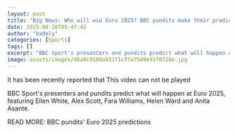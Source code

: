 ```yaml
---
layout: post
title: "Big News: Who will win Euro 2025? BBC pundits make their predictions"
date: 2025-06-28T05:47:42
author: "badely"
categories: [Sports]
tags: []
excerpt: "BBC Sport's presenters and pundits predict what will happen at Euro 2025."
image: assets/images/d6a9c9109a931f1cf7a75d9e91f0728e.jpg
---
```


It has been recently reported that This video can not be played

BBC Sport's presenters and pundits predict what will happen at Euro 2025, featuring Ellen White, Alex Scott, Fara Williams, Helen Ward and Anita Asante. 

READ MORE: BBC pundits' Euro 2025 predictions

